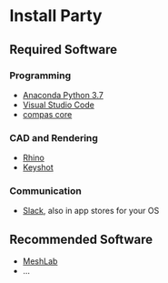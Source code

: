 # Install Party

## Required Software
### Programming
* [Anaconda Python 3.7](https://www.anaconda.com/distribution/#download-section)
* [Visual Studio Code](https://code.visualstudio.com)
* [compas core](https://compas-dev.github.io/main/gettingstarted/installation.html)

### CAD and Rendering
* [Rhino](https://www.rhino3d.com/download)
* [Keyshot](https://www.keyshot.com/try/)

### Communication
* [Slack](https://slack.com/), also in app stores for your OS

## Recommended Software
* [MeshLab](http://www.meshlab.net)
* ...
